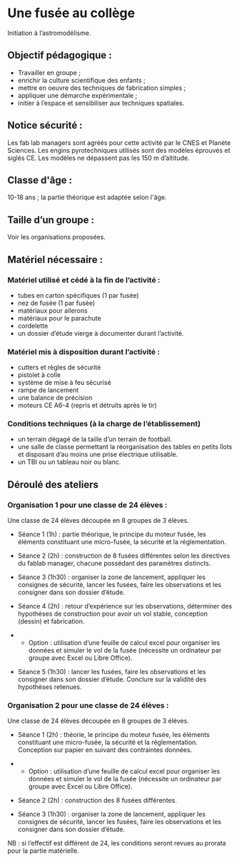 # Une fusée au collège

Initiation à l’astromodélisme.

## Objectif pédagogique :

- Travailler en groupe ;
- enrichir la culture scientifique des enfants ;
- mettre en oeuvre des techniques de fabrication simples ;
- appliquer une démarche expérimentale ;
- initier à l’espace et sensibiliser aux techniques spatiales. 

## Notice sécurité :

Les fab lab managers sont agréés pour cette activité par le CNES et Planète Sciences. Les engins pyrotechniques utilisés sont des modèles éprouvés et siglés CE. Les modèles ne dépassent pas les 150 m d’altitude.

## Classe d'âge :

10-18 ans ; la partie théorique est adaptée selon l'âge. 

## Taille d’un groupe : 

Voir les organisations proposées.

## Matériel nécessaire :

### Matériel utilisé et cédé à la fin de l’activité :

- tubes en carton spécifiques (1 par fusée)
- nez de fusée (1 par fusée)
- matériaux pour ailerons
- matériaux pour le parachute
- cordelette
- un dossier d’étude vierge à documenter durant l’activité.

### Matériel mis à disposition durant l’activité :

- cutters et règles de sécurité
- pistolet à colle
- système de mise à feu sécurisé
- rampe de lancement
- une balance de précision
- moteurs CE A6-4 (repris et détruits après le tir)

### Conditions techniques (à la charge de l’établissement)

- un terrain dégagé de la taille d’un terrain de football.
- une salle de classe permettant la réorganisation des tables en petits îlots et disposant d’au moins une prise électrique utilisable.
- un TBI ou un tableau noir ou blanc.

## Déroulé des ateliers

### Organisation 1 pour une classe de 24 élèves :

Une classe de 24 élèves découpée en 8 groupes de 3 élèves.

- Séance 1 (1h) : partie théorique, le principe du moteur fusée, les éléments constituant une micro-fusée, la sécurité et la réglementation.

- Séance 2 (2h) : construction de 8 fusées différentes selon les directives du fablab manager, chacune possédant des paramètres distincts.

- Séance 3 (1h30) : organiser la zone de lancement, appliquer les consignes de sécurité, lancer les fusées, faire les observations et les consigner dans son dossier d’étude.

- Séance 4 (2h) : retour d’expérience sur les observations, déterminer des hypothèses de construction pour avoir un vol stable, conception (dessin) et fabrication.

- - Option : utilisation d’une feuille de calcul excel pour organiser les données et simuler le vol de la fusée (nécessite un ordinateur par groupe avec Excel ou Libre Office).

- Séance 5 (1h30) : lancer les fusées, faire les observations et les consigner dans son dossier d’étude. Conclure sur la validité des hypothèses retenues.

### Organisation 2 pour une classe de 24 élèves :

Une classe de 24 élèves découpée en 8 groupes de 3 élèves.

- Séance 1 (2h) : théorie, le principe du moteur fusée, les éléments constituant une micro-fusée, la sécurité et la réglementation. Conception sur papier en suivant des contraintes données.

- - Option : utilisation d’une feuille de calcul excel pour organiser les données et simuler le vol de la fusée (nécessite un ordinateur par groupe avec Excel ou Libre Office).

- Séance 2 (2h) : construction des 8 fusées différentes.

- Séance 3 (1h30) : organiser la zone de lancement, appliquer les consignes de sécurité, lancer les fusées, faire les observations et les consigner dans son dossier d’étude.

NB : si l’effectif est différent de 24, les conditions seront revues au prorata pour la partie matérielle.

